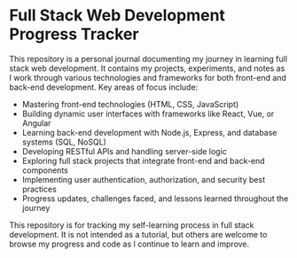 # Full Stack Web Development Progress Tracker
This repository is a personal journal documenting my journey in learning full stack web development. It contains my projects, experiments, and notes as I work through various technologies and frameworks for both front-end and back-end development. Key areas of focus include:

* Mastering front-end technologies (HTML, CSS, JavaScript)
* Building dynamic user interfaces with frameworks like React, Vue, or Angular
* Learning back-end development with Node.js, Express, and database systems (SQL, NoSQL)
* Developing RESTful APIs and handling server-side logic
* Exploring full stack projects that integrate front-end and back-end components
* Implementing user authentication, authorization, and security best practices
* Progress updates, challenges faced, and lessons learned throughout the journey

This repository is for tracking my self-learning process in full stack development. It is not intended as a tutorial, but others are welcome to browse my progress and code as I continue to learn and improve.
